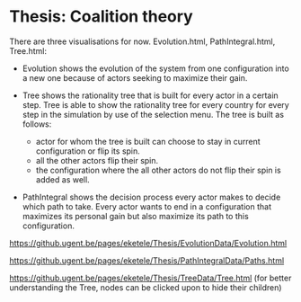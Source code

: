 # Thesis: Coalition theory

There are three visualisations for now. Evolution.html, PathIntegral.html, Tree.html:

   - Evolution shows the evolution of the system from one configuration into a new one because of actors seeking to maximize their gain.
   
   - Tree shows the rationality tree that is built for every actor in a certain step. Tree is able to show the rationality tree for every country for every step in the simulation by use of the selection menu. The tree is built as follows:
        - actor for whom the tree is built can choose to stay in current configuration or flip its spin.
        - all the other actors flip their spin.
        - the configuration where the all other actors do not flip their spin is added as well.
    
   - PathIntegral shows the decision process every actor makes to decide which path to take. Every actor wants to end in a configuration that maximizes its personal gain but also maximize its path to this configuration.

https://github.ugent.be/pages/eketele/Thesis/EvolutionData/Evolution.html

https://github.ugent.be/pages/eketele/Thesis/PathIntegralData/Paths.html

https://github.ugent.be/pages/eketele/Thesis/TreeData/Tree.html
(for better understanding the Tree, nodes can be clicked upon to hide their children)